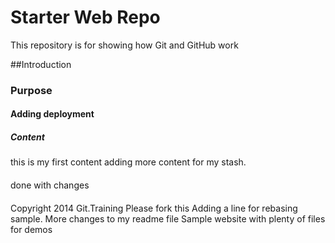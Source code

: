 # Starter Web Repo

This repository is for showing how Git and GitHub work


##Introduction

### Purpose


#### Adding deployment

##### Content
this is my first content
adding more content for my stash.
####
done with changes 

####
Copyright 2014 Git.Training
Please fork this
Adding a line for rebasing sample. More changes to my readme file 
Sample website with plenty of files for demos

